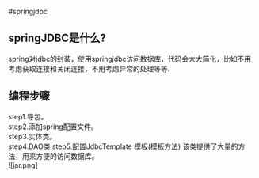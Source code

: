 #springjdbc
## springJDBC是什么?
spring对jdbc的封装，使用springjdbc访问数据库，代码会大大简化，比如不用考虑获取连接和关闭连接，不用考虑异常的处理等等.<br/>

## 编程步骤
step1.导包。<br/>
step2.添加spring配置文件。<br/>
step3.实体类。<br/>
step4.DAO类
step5.配置JdbcTemplate 模板(模板方法)
该类提供了大量的方法，用来方便的访问数据库。<br/>
![jar.png]<br/>
